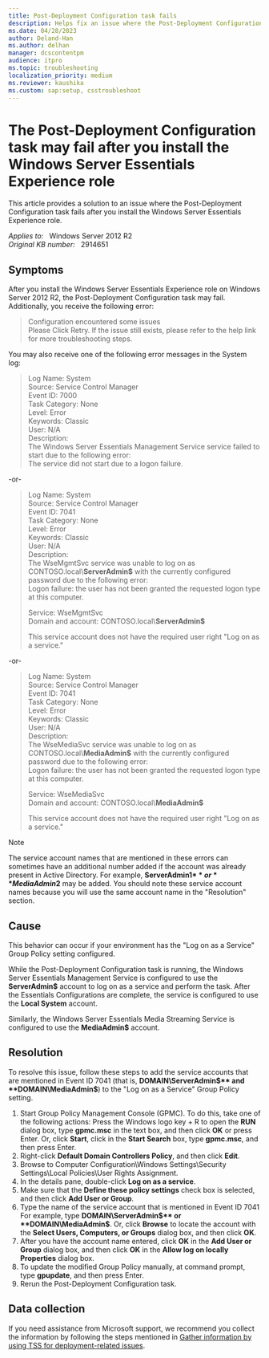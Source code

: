 ```yaml
---
title: Post-Deployment Configuration task fails
description: Helps fix an issue where the Post-Deployment Configuration task fails after you install the Windows Server Essentials Experience role.
ms.date: 04/28/2023
author: Deland-Han
ms.author: delhan
manager: dcscontentpm
audience: itpro
ms.topic: troubleshooting
localization_priority: medium
ms.reviewer: kaushika
ms.custom: sap:setup, csstroubleshoot
---
```

# The Post-Deployment Configuration task may fail after you install the Windows Server Essentials Experience role

This article provides a solution to an issue where the Post-Deployment Configuration task fails after you install the Windows Server Essentials Experience role.

_Applies to:_ &nbsp; Windows Server 2012 R2  
_Original KB number:_ &nbsp; 2914651

## Symptoms

After you install the Windows Server Essentials Experience role on Windows Server 2012 R2, the Post-Deployment Configuration task may fail. Additionally, you receive the following error:  

> Configuration encountered some issues  
Please Click Retry. If the issue still exists, please refer to the help link for more troubleshooting steps.  

You may also receive one of the following error messages in the System log:  

> Log Name: System  
 Source: Service Control Manager  
 Event ID: 7000  
 Task Category: None  
 Level: Error  
 Keywords: Classic  
 User: N/A  
 Description:  
 The Windows Server Essentials Management Service service failed to start due to the following error:  
 The service did not start due to a logon failure.  

-or-  

> Log Name: System  
 Source: Service Control Manager  
 Event ID: 7041  
 Task Category: None  
 Level: Error  
 Keywords: Classic  
 User: N/A  
 Description:  
 The WseMgmtSvc service was unable to log on as CONTOSO.local\\**ServerAdmin$** with the currently configured password due to the following error:  
 Logon failure: the user has not been granted the requested logon type at this computer.  
>
> Service: WseMgmtSvc  
 Domain and account: CONTOSO.local\\**ServerAdmin$**  
>
> This service account does not have the required user right "Log on as a service."  

-or-  

> Log Name: System  
 Source: Service Control Manager  
 Event ID: 7041  
 Task Category: None  
 Level: Error  
 Keywords: Classic  
 User: N/A  
 Description:  
 The WseMediaSvc service was unable to log on as CONTOSO.local\\**MediaAdmin$** with the currently configured password due to the following error:  
 Logon failure: the user has not been granted the requested logon type at this computer.  
>
> Service: WseMediaSvc  
> Domain and account: CONTOSO.local\\**MediaAdmin$**  
>
> This service account does not have the required user right "Log on as a service."  

> [!NOTE]
> The service account names that are mentioned in these errors can sometimes have an additional number added if the account was already present in Active Directory. For example, **ServerAdmin1$** or **MediaAdmin2$** may be added. You should note these service account names because you will use the same account name in the "Resolution" section.  

## Cause

This behavior can occur if your environment has the "Log on as a Service" Group Policy setting configured.

While the Post-Deployment Configuration task is running, the Windows Server Essentials Management Service is configured to use the **ServerAdmin$** account to log on as a service and perform the task. After the Essentials Configurations are complete, the service is configured to use the **Local System** account.  

Similarly, the Windows Server Essentials Media Streaming Service is configured to use the **MediaAdmin$** account.  

## Resolution

To resolve this issue, follow these steps to add the service accounts that are mentioned in Event ID 7041 (that is, **DOMAIN\ServerAdmin$** and **DOMAIN\MediaAdmin$**) to the "Log on as a Service" Group Policy setting.  

1. Start Group Policy Management Console (GPMC). To do this, take one of the following actions: Press the Windows logo key + R to open the **RUN** dialog box, type **gpmc.msc** in the text box, and then click **OK** or press Enter. Or, click **Start**, click in the **Start Search** box, type **gpmc.msc**, and then press Enter.
2. Right-click **Default Domain Controllers Policy**, and then click **Edit**.
3. Browse to Computer Configuration\Windows Settings\Security Settings\Local Policies\User Rights Assignment.
4. In the details pane, double-click **Log on as a service**.
5. Make sure that the **Define these policy settings** check box is selected, and then click **Add User or Group**.
6. Type the name of the service account that is mentioned in Event ID 7041 For example, type **DOMAIN\ServerAdmin$** or **DOMAIN\MediaAdmin$**. Or, click **Browse** to locate the account with the **Select Users, Computers, or Groups** dialog box, and then click **OK**.
7. After you have the account name entered, click **OK** in the **Add User or Group** dialog box, and then click **OK** in the **Allow log on locally Properties** dialog box.
8. To update the modified Group Policy manually, at command prompt, type **gpupdate**, and then press Enter.
9. Rerun the Post-Deployment Configuration task.

## Data collection

If you need assistance from Microsoft support, we recommend you collect the information by following the steps mentioned in [Gather information by using TSS for deployment-related issues](../../windows-client/windows-troubleshooters/gather-information-using-tss-deployment.md).

